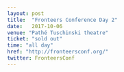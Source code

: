 ```yaml
---
layout: post
title:  "Fronteers Conference Day 2"
date:   2017-10-06
venue: "Pathé Tuschinski theatre"
ticket: "sold out"
time: "all day"
href: "http://fronteersconf.org/"
twitter: FronteersConf
---
```

<!-- fill in the URL of your event host page if you haven't enough information for a detail page, so the event link won't point on the detail page at all -->
